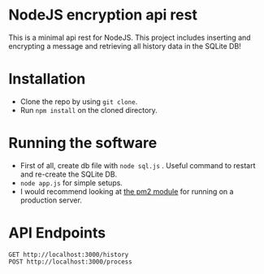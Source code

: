 # NodeJS encryption api rest

This is a minimal api rest for NodeJS. This project includes inserting and encrypting a message and retrieving all history data in the SQLite DB!

# Installation

* Clone the repo by using ```git clone```.
* Run ```npm install``` on the cloned directory.

# Running the software

* First of all, create db file with ```node sql.js``` . Useful command to restart and re-create the SQLite DB.
* ```node app.js``` for simple setups.
* I would recommend looking at [the pm2 module](https://www.npmjs.com/package/pm2) for running on a production server.

# API Endpoints

```
GET http://localhost:3000/history
POST http://localhost:3000/process
```
